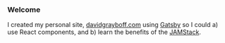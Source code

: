 ### Welcome

I created my personal site, [davidgrayboff.com](http://davidgrayboff.com/) using [Gatsby](https://www.gatsbyjs.org/) so I could a) use React components, and b) learn the benefits of the [JAMStack](https://jamstack.org/).
